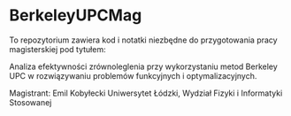 # BerkeleyUPCMag

To repozytorium zawiera kod i notatki niezbędne do przygotowania pracy magisterskiej pod tytułem:

Analiza efektywności zrównoleglenia przy wykorzystaniu metod Berkeley UPC w rozwiązywaniu problemów funkcyjnych i optymalizacyjnych.

Magistrant:
Emil Kobyłecki
Uniwersytet Łódzki, Wydział Fizyki i Informatyki Stosowanej
